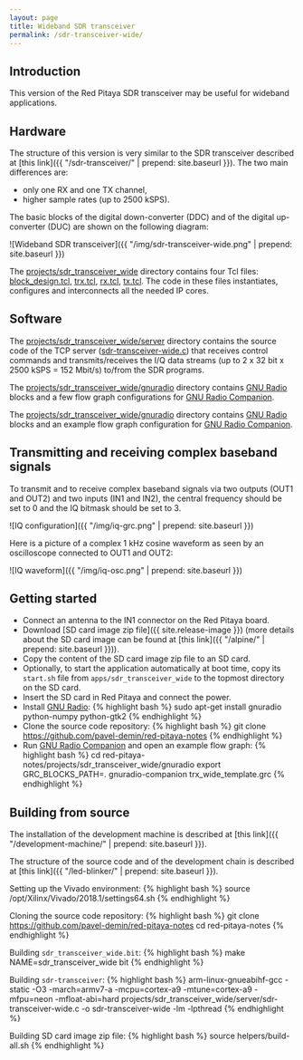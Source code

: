 ```yaml
---
layout: page
title: Wideband SDR transceiver
permalink: /sdr-transceiver-wide/
---
```


Introduction
-----

This version of the Red Pitaya SDR transceiver may be useful for wideband applications.

Hardware
-----

The structure of this version is very similar to the SDR transceiver described at [this link]({{ "/sdr-transceiver/" | prepend: site.baseurl }}). The two main differences are:

 - only one RX and one TX channel,
 - higher sample rates (up to 2500 kSPS).

The basic blocks of the digital down-converter (DDC) and of the digital up-converter (DUC) are shown on the following diagram:

![Wideband SDR transceiver]({{ "/img/sdr-transceiver-wide.png" | prepend: site.baseurl }})

The [projects/sdr_transceiver_wide](https://github.com/pavel-demin/red-pitaya-notes/tree/master/projects/sdr_transceiver_wide) directory contains four Tcl files: [block_design.tcl](https://github.com/pavel-demin/red-pitaya-notes/blob/master/projects/sdr_transceiver_wide/block_design.tcl), [trx.tcl](https://github.com/pavel-demin/red-pitaya-notes/blob/master/projects/sdr_transceiver_wide/trx.tcl), [rx.tcl](https://github.com/pavel-demin/red-pitaya-notes/blob/master/projects/sdr_transceiver_wide/rx.tcl), [tx.tcl](https://github.com/pavel-demin/red-pitaya-notes/blob/master/projects/sdr_transceiver_wide/tx.tcl). The code in these files instantiates, configures and interconnects all the needed IP cores.

Software
-----

The [projects/sdr_transceiver_wide/server](https://github.com/pavel-demin/red-pitaya-notes/tree/master/projects/sdr_transceiver_wide/server) directory contains the source code of the TCP server ([sdr-transceiver-wide.c](https://github.com/pavel-demin/red-pitaya-notes/blob/master/projects/sdr_transceiver_wide/server/sdr-transceiver-wide.c)) that receives control commands and transmits/receives the I/Q data streams (up to 2 x 32 bit x 2500 kSPS = 152 Mbit/s) to/from the SDR programs.

The [projects/sdr_transceiver_wide/gnuradio](https://github.com/pavel-demin/red-pitaya-notes/tree/master/projects/sdr_transceiver_wide/gnuradio) directory contains [GNU Radio](http://gnuradio.org) blocks and a few flow graph configurations for [GNU Radio Companion](https://wiki.gnuradio.org/index.php/GNURadioCompanion).

The [projects/sdr_transceiver_wide/gnuradio](https://github.com/pavel-demin/red-pitaya-notes/tree/master/projects/sdr_transceiver_wide/gnuradio) directory contains [GNU Radio](http://gnuradio.org) blocks and an example flow graph configuration for [GNU Radio Companion](https://wiki.gnuradio.org/index.php/GNURadioCompanion).

Transmitting and receiving complex baseband signals
-----

To transmit and to receive complex baseband signals via two outputs (OUT1 and OUT2) and two inputs (IN1 and IN2), the central frequency should be set to 0 and the IQ bitmask should be set to 3.

![IQ configuration]({{ "/img/iq-grc.png" | prepend: site.baseurl }})

Here is a picture of a complex 1 kHz cosine waveform as seen by an oscilloscope connected to OUT1 and OUT2:

![IQ waveform]({{ "/img/iq-osc.png" | prepend: site.baseurl }})

Getting started
-----

 - Connect an antenna to the IN1 connector on the Red Pitaya board.
 - Download [SD card image zip file]({{ site.release-image }}) (more details about the SD card image can be found at [this link]({{ "/alpine/" | prepend: site.baseurl }})).
 - Copy the content of the SD card image zip file to an SD card.
 - Optionally, to start the application automatically at boot time, copy its `start.sh` file from `apps/sdr_transceiver_wide` to the topmost directory on the SD card.
 - Insert the SD card in Red Pitaya and connect the power.
 - Install [GNU Radio](http://gnuradio.org):
{% highlight bash %}
sudo apt-get install gnuradio python-numpy python-gtk2
{% endhighlight %}
 - Clone the source code repository:
{% highlight bash %}
git clone https://github.com/pavel-demin/red-pitaya-notes
{% endhighlight %}
 - Run [GNU Radio Companion](https://wiki.gnuradio.org/index.php/GNURadioCompanion) and open an example flow graph:
{% highlight bash %}
cd red-pitaya-notes/projects/sdr_transceiver_wide/gnuradio
export GRC_BLOCKS_PATH=.
gnuradio-companion trx_wide_template.grc
{% endhighlight %}

Building from source
-----

The installation of the development machine is described at [this link]({{ "/development-machine/" | prepend: site.baseurl }}).

The structure of the source code and of the development chain is described at [this link]({{ "/led-blinker/" | prepend: site.baseurl }}).

Setting up the Vivado environment:
{% highlight bash %}
source /opt/Xilinx/Vivado/2018.1/settings64.sh
{% endhighlight %}

Cloning the source code repository:
{% highlight bash %}
git clone https://github.com/pavel-demin/red-pitaya-notes
cd red-pitaya-notes
{% endhighlight %}

Building `sdr_transceiver_wide.bit`:
{% highlight bash %}
make NAME=sdr_transceiver_wide bit
{% endhighlight %}

Building `sdr-transceiver`:
{% highlight bash %}
arm-linux-gnueabihf-gcc -static -O3 -march=armv7-a -mcpu=cortex-a9 -mtune=cortex-a9 -mfpu=neon -mfloat-abi=hard projects/sdr_transceiver_wide/server/sdr-transceiver-wide.c -o sdr-transceiver-wide -lm -lpthread
{% endhighlight %}

Building SD card image zip file:
{% highlight bash %}
source helpers/build-all.sh
{% endhighlight %}
